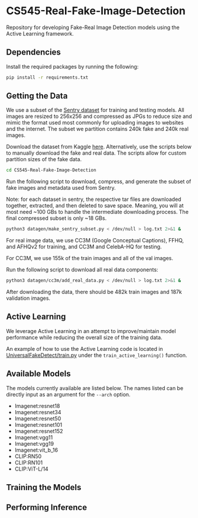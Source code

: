 # CS545-Real-Fake-Image-Detection
Repository for developing Fake-Real Image Detection models using the Active Learning framework.

## Dependencies
Install the required packages by running the following:
```bash
pip install -r requirements.txt
```

## Getting the Data
We use a subset of the [Sentry dataset](https://huggingface.co/datasets/InfImagine/FakeImageDataset) for training and testing models. All images are resized to 256x256 and compressed as JPGs to reduce size and mimic the format used most commonly for uploading images to websites and the internet. The subset we partition contains 240k fake and 240k real images.

Download the dataset from Kaggle [here](https://www.kaggle.com/datasets/carrotpeeler/sentry-subset). Alternatively, use the scripts below to manually download the fake and real data. The scripts allow for custom partition sizes of the fake data.

```bash
cd CS545-Real-Fake-Image-Detection
```
Run the following script to download, compress, and generate the subset of fake images and metadata used from Sentry.

Note: for each dataset in sentry, the respective tar files are downloaded together, extracted, and then deleted to save space. Meaning, you will at most need ~100 GBs to handle the intermediate downloading process. The final compressed subset is only ~18 GBs. 
```bash
python3 datagen/make_sentry_subset.py < /dev/null > log.txt 2>&1 &
```
For real image data, we use CC3M (Google Conceptual Captions), FFHQ, and AFHQv2 for training, and CC3M and CelebA-HQ for testing. 

For CC3M, we use 155k of the train images and all of the val images. 

Run the following script to download all real data components:
```bash
python3 datagen/cc3m/add_real_data.py < /dev/null > log.txt 2>&1 &
```

After downloading the data, there should be 482k train images and 187k validation images. 


## Active Learning
We leverage Active Learning in an attempt to improve/maintain model performance while reducing the overall size of the training data.

An example of how to use the Active Learning code is located in [UniversalFakeDetect/train.py](https://github.com/CarrotPeeler/CS545-Real-Fake-Image-Detection/blob/main/UniversalFakeDetect/train.py) under the `train_active_learning()` function.


## Available Models
The models currently available are listed below. The names listed can be directly input as an argument for the `--arch` option.
- Imagenet:resnet18
- Imagenet:resnet34
- Imagenet:resnet50
- Imagenet:resnet101
- Imagenet:resnet152
- Imagenet:vgg11
- Imagenet:vgg19
- Imagenet:vit_b_16
- CLIP:RN50
- CLIP:RN101
- CLIP:ViT-L/14

## Training the Models


## Performing Inference